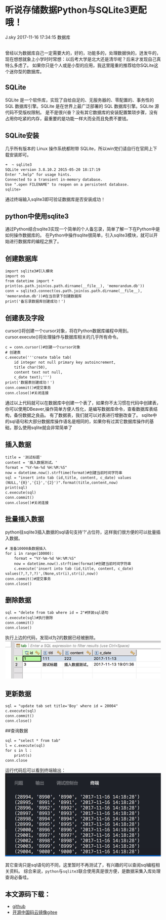 <div class="blog-article">
<h1 class="title">听说存储数据Python与SQLite3更配哦！</h1>
<span class="author">J.sky</span>
<span class="time">2017-11-16 17:34:15</span>
<span class="tag">数据库</span>
</div>
</br>

曾经以为数据库自己一定需要大的，好的，功能多的，处理数据快的，迸发牛的，现在想想就象上小学时时常想：以后考大学是北大还是清华呢？后来才发现自己真特么多虑了。
如果你只是个人或是小型的应用，我这里隆重的推荐给你SQLite这个迷你型的数据库。

## SQLite
SQLite 是一个软件库，实现了自给自足的、无服务器的、零配置的、事务性的 SQL 数据库引擎。SQLite 是在世界上最广泛部署的 SQL 数据库引擎。SQLite 源代码不受版权限制。
是不是很兴奋？没有其它数据库的安装配置繁琐步骤，没有占用你吃紧的内存，最重要的是功能一样大而全而且免费不要钱。

## SQLite安装
几乎所有版本的 Linux 操作系统都附带 SQLite，所以win党们请自行在官网上下载安装即可。

    ➜  ~ sqlite3 
    SQLite version 3.8.10.2 2015-05-20 18:17:19
    Enter ".help" for usage hints.
    Connected to a transient in-memory database.
    Use ".open FILENAME" to reopen on a persistent database.
    sqlite> 

通过终端输入sqlite3即可验证数据库是否安装成功！

## python中使用sqlite3

通过Python结合sqlite3实现一个简单的个人备忘录，简单了解一下在Python中是如何操作数据库的。
在Python中操作sqlite很简单，引入sqlite3模块，就可以开始进行数据库的编程之旅了。

## 创建数据库

    import sqlite3#引入模块
    import os
    from datetime import *
    print(os.path.join(os.path.dirname(__file__), 'memorandum.db'))
    conn = sqlite3.connect(os.path.join(os.path.dirname(__file__), 'memorandum.db'))#在当目录下创建数据库
    print('备忘录数据库创建成功！')

## 创建表及字段

cursor()将创建一个cursor对象，将在Python数据库编程中用到。
cursor.execute()将处理操作与数据库相关的几乎所有命令。

    c = conn.cursor()#创建一个cursor对象
    # 创建表
    c.execute('''create table tab(
        id integer not null primary key autoincrement,
        title char(50),
        content text not null,
        c_date text);''')
    print('数据表创建成功！')
    conn.commit()#提交事务
    conn.close()#关闭连接

通过以上代码就可以在数据库中创建一个表了，如果你不太习惯在代码中创建表，你可以使用DBeaver,操作简单方便人性化，是编写数据库命令，查看数据库表结构，备份数据之良品。
有了数据表，我们就可以对表进行增删改查了。
sqlite中的sql语句和大部分数据库操作语名是相同的，如果你有过其它数据库操作的基础，那么使用sqlite就会非常简单了

## 插入数据

    title = '测试标题'
    content = '插入数据测试。'
    format = "%Y-%m-%d %H:%M:%S"
    now = datetime.now().strftime(format)#创建当前时间字符串
    sql = "insert into tab (id,title, content, c_date) values (NULL,'{0}','{1}','{2}')".format(title,content,now)
    print(sql)
    c.execute(sql)
    conn.commit()
    conn.close()#关闭连接

## 批量插入数据

python往sqlite3插入数据的sql语句支持'?'占位符，这样我们很方便的可以批量插入数据。

    # 准备10000条数据插入
    for i in range(10000):
        format = "%Y-%m-%d %H:%M:%S"
        now = datetime.now().strftime(format)#创建当前时间字符串
        c.execute('insert into tab (id,title, content, c_date) values(?,?,?,?)',(None,str(i),str(i),now))
    conn.commit()#提交事务
    conn.close()

## 删除数据

    sql = "delete from tab where id = 2"#拼装sql语句
    c.execute(sql)#执行删除
    conn.commit()
    conn.close()

执行上边的代码，发现id为2的数据已经被删除。
![输入图片说明](assets/images/media/upload/2017/11/Snip20171116_11.png)

## 更新数据

    sql = "update tab set title='Boy' where id = 20004"
    c.execute(sql)
    conn.commit()
    conn.close()

##查询数据

    sql = "select * from tab"
    l = c.execute(sql)
    for s in l :
        print(s)
    conn.close

运行代码后可以看到终端输出：
![输入图片说明](assets/images/media/upload/2017/11/Snip20171116_12.png)

其它查询只是sql语句的不同，这里暂时不再测试了，有兴趣的可以查阅sql编程相关资料。
综合来说，`python`与`sqlite3`联合使用真是很方便，是数据采集入库处理查询必备哇。

## 本文源码下载：

+ [github](https://github.com/bosichong/17python.com/tree/master/sqlite3)
+ [开源中国码云镜像gitee](https://gitee.com/J_Sky/17python.com/tree/master/sqlite3)